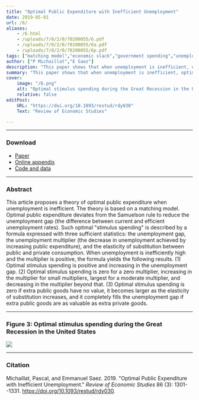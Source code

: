 ```yaml
---
title: "Optimal Public Expenditure with Inefficient Unemployment" 
date: 2019-05-01
url: /6/
aliases:
    - /6.html
    - /uploads/7/0/2/0/70200055/6.pdf
    - /uploads/7/0/2/0/70200055/6a.pdf
    - /uploads/7/0/2/0/70200055/6p.pdf    
tags: ["matching model","economic slack","government spending","unemployment gap","sufficient statistics","multiplier","business cycles"]
author: ["P Michaillat","E Saez"]
description: "This paper shows that when unemployment is inefficient, optimal public expenditure deviates from the Samuelson rule to reduce the unemployment gap." 
summary: "This paper shows that when unemployment is inefficient, optimal public expenditure deviates from the Samuelson rule to reduce the unemployment gap. Optimal stimulus spending depends on the unemployment gap, unemployment multiplier, and an elasticity of substitution." 
cover:
    image: "/6.png"
    alt: "Optimal stimulus spending during the Great Recession in the United States"
    relative: false
editPost:
    URL: "https://doi.org/10.1093/restud/rdy030"
    Text: "Review of Economic Studies"

---
```


---

### Download

- [Paper](/6.pdf)
- [Online appendix](/6a.pdf)
- [Code and data](https://github.com/pmichaillat/stimulus-spending)

---

### Abstract

This article proposes a theory of optimal public expenditure when unemployment is inefficient. The theory is based on a matching model. Optimal public expenditure deviates from the Samuelson rule to reduce the unemployment gap (the difference between current and efficient unemployment rates). Such optimal "stimulus spending" is described by a formula expressed with three sufficient statistics: the unemployment gap, the unemployment multiplier (the decrease in unemployment achieved by increasing public expenditure), and the elasticity of substitution between public and private consumption. When unemployment is inefficiently high and the multiplier is positive, the formula yields the following results. (1) Optimal stimulus spending is positive and increasing in the unemployment gap. (2) Optimal stimulus spending is zero for a zero multiplier, increasing in the multiplier for small multipliers, largest for a moderate multiplier, and decreasing in the multiplier beyond that. (3) Optimal stimulus spending is zero if extra public goods have no value, it becomes larger as the elasticity of substitution increases, and it completely fills the unemployment gap if extra public goods are as valuable as extra private goods.

---

### Figure 3:  Optimal stimulus spending during the Great Recession in the United States

![](/6.png)

---

### Citation

Michaillat, Pascal, and Emmanuel Saez. 2019. "Optimal Public Expenditure with Inefficient Unemployment." *Review of Economic Studies* 86 (3): 1301--1331. https://doi.org/10.1093/restud/rdy030.
